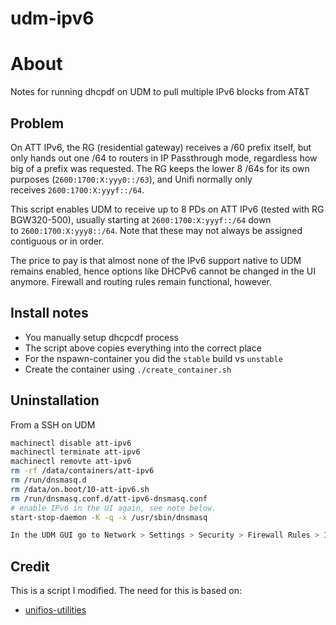 # udm-ipv6

# About

Notes for running dhcpdf on UDM to pull multiple IPv6 blocks from AT&T

## Problem

On ATT IPv6, the RG (residential gateway) receives a /60 prefix itself, but only hands out one /64 to routers in IP Passthrough mode, regardless how big of a prefix was requested. The RG keeps the lower 8 /64s for its own purposes (`2600:1700:X:yyy0::/63`), and Unifi normally only receives `2600:1700:X:yyyf::/64`.

This script enables UDM to receive up to 8 PDs on ATT IPv6 (tested with RG BGW320-500), usually starting at `2600:1700:X:yyyf::/64` down to `2600:1700:X:yyy8::/64`. Note that these may not always be assigned contiguous or in order.

The price to pay is that almost none of the IPv6 support native to UDM remains enabled, hence options like DHCPv6 cannot be changed in the UI anymore. Firewall and routing rules remain functional, however.


## Install notes

- You manually setup dhcpcdf process
- The script above copies everything into the correct place
- For the nspawn-container you did the `stable` build vs `unstable`
- Create the container using `./create_container.sh`


## Uninstallation

From a SSH on UDM
```bash
machinectl disable att-ipv6
machinectl terminate att-ipv6
machinectl removte att-ipv6
rm -rf /data/containers/att-ipv6
rm /run/dnsmasq.d
rm /data/on.boot/10-att-ipv6.sh
rm /run/dnsmasq.conf.d/att-ipv6-dnsmasq.conf
# enable IPv6 in the UI again, see note below.
start-stop-daemon -K -q -x /usr/sbin/dnsmasq

In the UDM GUI go to Network > Settings > Security > Firewall Rules > Internet v6 and delete the rules created previously.
```

## Credit

This is a script I modified. The need for this is based on:
- [unifios-utilities](https://github.com/unifi-utilities/unifios-utilities/blob/main/att-ipv6/README.md)
